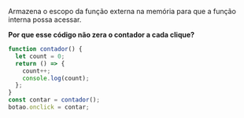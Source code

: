Armazena o escopo da função externa na memória para que a função interna possa acessar.

**Por que esse código não zera o contador a cada clique?**
```js
function contador() {
  let count = 0;
  return () => {
    count++;
    console.log(count);
  };
}
const contar = contador();
botao.onclick = contar;
```
